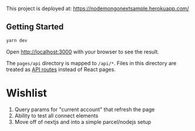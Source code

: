 This project is deployed at: https://nodemongonextsample.herokuapp.com/

## Getting Started

```bash
yarn dev
```

Open [http://localhost:3000](http://localhost:3000) with your browser to see the result.

The `pages/api` directory is mapped to `/api/*`. Files in this directory are treated as [API routes](https://nextjs.org/docs/api-routes/introduction) instead of React pages.

# Wishlist
1. Query params for "current account" that refresh the page
2. Ability to test all connect elements
3. Move off of nextjs and into a simple parcel/nodejs setup
